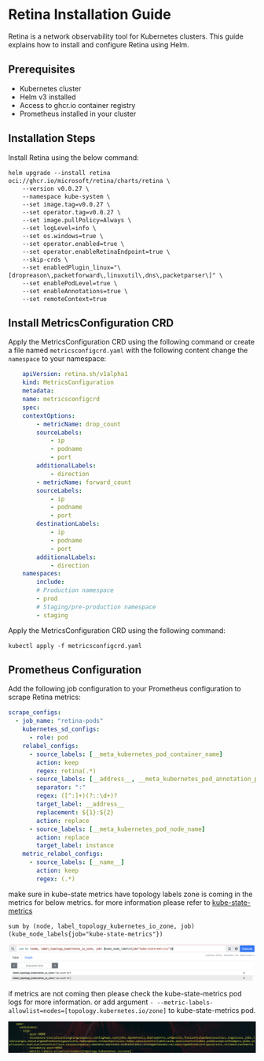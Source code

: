 # Retina Installation Guide

Retina is a network observability tool for Kubernetes clusters. This guide explains how to install and configure Retina using Helm.

## Prerequisites

- Kubernetes cluster
- Helm v3 installed
- Access to ghcr.io container registry
- Prometheus installed in your cluster

## Installation Steps

Install Retina using the below command:

```shell
helm upgrade --install retina oci://ghcr.io/microsoft/retina/charts/retina \
    --version v0.0.27 \
    --namespace kube-system \
    --set image.tag=v0.0.27 \
    --set operator.tag=v0.0.27 \
    --set image.pullPolicy=Always \
    --set logLevel=info \
    --set os.windows=true \
    --set operator.enabled=true \
    --set operator.enableRetinaEndpoint=true \
    --skip-crds \
    --set enabledPlugin_linux="\[dropreason\,packetforward\,linuxutil\,dns\,packetparser\]" \
    --set enablePodLevel=true \
    --set enableAnnotations=true \
    --set remoteContext=true
```

## Install MetricsConfiguration CRD

Apply the MetricsConfiguration CRD using the following command or create a file named `metricsconfigcrd.yaml` with the following content change the `namespace` to your namespace:

```yaml
    apiVersion: retina.sh/v1alpha1
    kind: MetricsConfiguration
    metadata:
    name: metricsconfigcrd
    spec:
    contextOptions:
        - metricName: drop_count
        sourceLabels:
            - ip
            - podname
            - port
        additionalLabels:
            - direction
        - metricName: forward_count
        sourceLabels:
            - ip
            - podname
            - port
        destinationLabels:
            - ip
            - podname
            - port
        additionalLabels:
            - direction
    namespaces:
        include:
        # Production namespace
        - prod
        # Staging/pre-production namespace  
        - staging
```

Apply the MetricsConfiguration CRD using the following command:

```shell
kubectl apply -f metricsconfigcrd.yaml
```

## Prometheus Configuration

Add the following job configuration to your Prometheus configuration to scrape Retina metrics:

```yaml
scrape_configs:
  - job_name: "retina-pods"
    kubernetes_sd_configs:
      - role: pod
    relabel_configs:
      - source_labels: [__meta_kubernetes_pod_container_name]
        action: keep
        regex: retina(.*)
      - source_labels: [__address__, __meta_kubernetes_pod_annotation_prometheus_io_port]
        separator: ":"
        regex: ([^:]+)(?::\d+)?
        target_label: __address__
        replacement: ${1}:${2}
        action: replace
      - source_labels: [__meta_kubernetes_pod_node_name]
        action: replace
        target_label: instance
    metric_relabel_configs:
      - source_labels: [__name__]
        action: keep
        regex: (.*)
```
make sure in kube-state metrics have topology labels zone is coming in the metrics for below metrics. for more information please refer to [kube-state-metrics](https://github.com/kubernetes/kube-state-metrics)

```
sum by (node, label_topology_kubernetes_io_zone, job) (kube_node_labels{job="kube-state-metrics"})
```
![alt text](https://github.com/anup1384/k8s-topology/blob/main/sc-1.png)

if metrics are not coming then please check the kube-state-metrics pod logs for more information. or add argument `- --metric-labels-allowlist=nodes=[topology.kubernetes.io/zone]` to kube-state-metrics pod.

![alt text](https://github.com/anup1384/k8s-topology/blob/main/sc-2.png)
